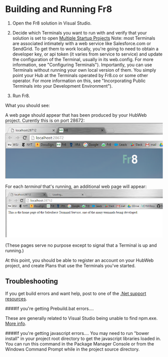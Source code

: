 Building and Running Fr8
========================


1. Open the Fr8 solution in Visual Studio.

2. Decide which Terminals you want to run with and verify that your solution is set to open [Multiple Startup Projects](/Docs/ForDevelopers/DevelopmentGuides/Terminals/dotNet/MultipleStartupProjects.md)
Note: most Terminals are associated intimately with a web service like Salesforce.com or SendGrid. To get them to work locally, you're going to need to obtain a developer key, or api token (it varies from service to service) and update the configuration of the Terminal, usually in its web.config. For more information, see "Configuring Terminals"). Importantly, you can use Terminals without running your own local version of them. You simply point your Hub at the Terminals operated by Fr8.co or some other operator. For more information on this, see "Incorporating Public Terminals into your Development Environment").

3. Run Fr8. 

What you should see:

A web page should appear that has been produced by your HubWeb project. Curently this is on port 28672:
![](./hubwebpage.png)

For each *terminal* that's running, an additional web page will appear:
![](./startuppages.png)

(These pages serve no purpose except to signal that a Terminal is up and running.)

At this point, you should be able to register an account on your HubWeb project, and create Plans that use the Terminals you've started.

Troubleshooting
----------------

If you get build errors and want help, post to one of the [.Net support resources](/Docs/ForDevelopers/SDK/.NET/HelpResources.md).

####If you're getting Prebuild.bat errors....

These are generally related to Visual Studio being unable to find npm.exe. [More info](/Docs/ForDevelopers/DevelopmentGuides/Terminals/dotNet/TerminalDeveloping-GettingStarted.md).

####If you're getting javascript errors....
You may need to run "bower install" in your project root directory to get the javascript libraries loaded in. You can run this command in the Package Manager Console or from the Windows Command Prompt while in the project source directory.



